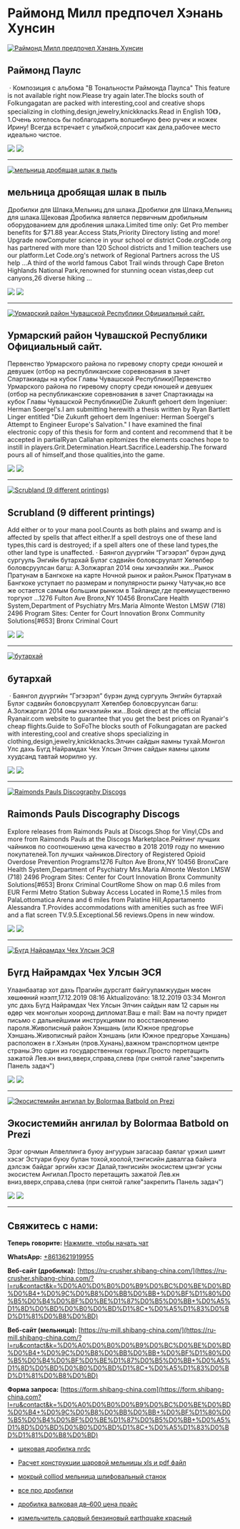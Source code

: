# Раймонд Милл предпочел Хэнань Хунсин

<a href="https://swt.shibang-china.com/?l=ru&img&k=%D0%A0%D0%B0%D0%B9%D0%BC%D0%BE%D0%BD%D0%B4+%D0%9C%D0%B8%D0%BB%D0%BB+%D0%BF%D1%80%D0%B5%D0%B4%D0%BF%D0%BE%D1%87%D0%B5%D0%BB+%D0%A5%D1%8D%D0%BD%D0%B0%D0%BD%D1%8C+%D0%A5%D1%83%D0%BD%D1%81%D0%B8%D0%BD" target="_blank">![Раймонд Милл предпочел Хэнань Хунсин](http://static.shibang-china.com/all-800x300/1268.jpg)</a>

## Раймонд Паулс
&nbsp;&#0183;&#32;Композиция с альбома &quot;В Тональности Раймонда Паулса&quot; This feature is not available right now.Please try again later.The blocks south of Folkungagatan are packed with interesting,cool and creative shops specializing in clothing,design,jewelry,knickknacks.Read in English 10《》，1.Очень хотелось бы поблагодарить волшебную фею ручек и ножек Ирину! Всегда встречает с улыбкой,спросит как дела,рабочее место идеально чистое.


<a href="https://whatsapp.shibangsoft.com/WhatsApp.php" target="_blank" title="WhatsApp">![](http://static.shibang-china.com/icon/whatsapp.png)</a> <a href="https://swt.shibang-china.com/?l=ru&icon&k=%D0%A0%D0%B0%D0%B9%D0%BC%D0%BE%D0%BD%D0%B4+%D0%9C%D0%B8%D0%BB%D0%BB+%D0%BF%D1%80%D0%B5%D0%B4%D0%BF%D0%BE%D1%87%D0%B5%D0%BB+%D0%A5%D1%8D%D0%BD%D0%B0%D0%BD%D1%8C+%D0%A5%D1%83%D0%BD%D1%81%D0%B8%D0%BD" target="_blank">![](http://static.shibang-china.com/icon/chat-ru.png)</a>

---

<a href="https://swt.shibang-china.com/?l=ru&img&k=%D0%A0%D0%B0%D0%B9%D0%BC%D0%BE%D0%BD%D0%B4+%D0%9C%D0%B8%D0%BB%D0%BB+%D0%BF%D1%80%D0%B5%D0%B4%D0%BF%D0%BE%D1%87%D0%B5%D0%BB+%D0%A5%D1%8D%D0%BD%D0%B0%D0%BD%D1%8C+%D0%A5%D1%83%D0%BD%D1%81%D0%B8%D0%BD" target="_blank">![мельница дробящая шлак в пыль](http://static.shibang-china.com/all-800x300/859.jpg)</a>

## мельница дробящая шлак в пыль
Дробилки для Шлака,Мельниц для шлака.Дробилки для Шлака,Мельниц для шлака.Щековая Дробилка является первичным дробильным оборудованием для дробления шлака.Limited time only: Get Pro member benefits for $71.88 year.Access Stats,Priority Directory listing and more! Upgrade nowComputer science in your school or district Code.orgCode.org has partnered with more than 120 School districts and 1 million teachers use our platform.Let Code.org's network of Regional Partners across the US help …A third of the world famous Cabot Trail winds through Cape Breton Highlands National Park,renowned for stunning ocean vistas,deep cut canyons,26 diverse hiking …


<a href="https://whatsapp.shibangsoft.com/WhatsApp.php" target="_blank" title="WhatsApp">![](http://static.shibang-china.com/icon/whatsapp.png)</a> <a href="https://swt.shibang-china.com/?l=ru&icon&k=%D0%A0%D0%B0%D0%B9%D0%BC%D0%BE%D0%BD%D0%B4+%D0%9C%D0%B8%D0%BB%D0%BB+%D0%BF%D1%80%D0%B5%D0%B4%D0%BF%D0%BE%D1%87%D0%B5%D0%BB+%D0%A5%D1%8D%D0%BD%D0%B0%D0%BD%D1%8C+%D0%A5%D1%83%D0%BD%D1%81%D0%B8%D0%BD" target="_blank">![](http://static.shibang-china.com/icon/chat-ru.png)</a>

---

<a href="https://swt.shibang-china.com/?l=ru&img&k=%D0%A0%D0%B0%D0%B9%D0%BC%D0%BE%D0%BD%D0%B4+%D0%9C%D0%B8%D0%BB%D0%BB+%D0%BF%D1%80%D0%B5%D0%B4%D0%BF%D0%BE%D1%87%D0%B5%D0%BB+%D0%A5%D1%8D%D0%BD%D0%B0%D0%BD%D1%8C+%D0%A5%D1%83%D0%BD%D1%81%D0%B8%D0%BD" target="_blank">![Урмарский район Чувашской Республики Официальный сайт.](http://static.shibang-china.com/all-800x300/52.jpg)</a>

## Урмарский район Чувашской Республики Официальный сайт.
Первенство Урмарского района по гиревому спорту среди юношей и девушек (отбор на республиканские соревнования в зачет Спартакиады на кубок Главы Чувашской Республики)Первенство Урмарского района по гиревому спорту среди юношей и девушек (отбор на республиканские соревнования в зачет Спартакиады на кубок Главы Чувашской Республики)Die Zukunft gehoert dem Ingeniuer: Herman Soergel's.I am submitting herewith a thesis written by Ryan Bartlett Linger entitled &quot;Die Zukunft gehoert dem Ingeniuer: Herman Soergel's Attempt to Engineer Europe's Salvation.&quot; I have examined the final electronic copy of this thesis for form and content and recommend that it be accepted in partialRyan Callahan epitomizes the elements coaches hope to instill in players.Grit.Determination.Heart.Sacrifice.Leadership.The forward pours all of himself,and those qualities,into the game.


<a href="https://whatsapp.shibangsoft.com/WhatsApp.php" target="_blank" title="WhatsApp">![](http://static.shibang-china.com/icon/whatsapp.png)</a> <a href="https://swt.shibang-china.com/?l=ru&icon&k=%D0%A0%D0%B0%D0%B9%D0%BC%D0%BE%D0%BD%D0%B4+%D0%9C%D0%B8%D0%BB%D0%BB+%D0%BF%D1%80%D0%B5%D0%B4%D0%BF%D0%BE%D1%87%D0%B5%D0%BB+%D0%A5%D1%8D%D0%BD%D0%B0%D0%BD%D1%8C+%D0%A5%D1%83%D0%BD%D1%81%D0%B8%D0%BD" target="_blank">![](http://static.shibang-china.com/icon/chat-ru.png)</a>

---

<a href="https://swt.shibang-china.com/?l=ru&img&k=%D0%A0%D0%B0%D0%B9%D0%BC%D0%BE%D0%BD%D0%B4+%D0%9C%D0%B8%D0%BB%D0%BB+%D0%BF%D1%80%D0%B5%D0%B4%D0%BF%D0%BE%D1%87%D0%B5%D0%BB+%D0%A5%D1%8D%D0%BD%D0%B0%D0%BD%D1%8C+%D0%A5%D1%83%D0%BD%D1%81%D0%B8%D0%BD" target="_blank">![Scrubland (9 different printings)](http://static.shibang-china.com/all-800x300/1507.jpg)</a>

## Scrubland (9 different printings)
Add either or to your mana pool.Counts as both plains and swamp and is affected by spells that affect either.If a spell destroys one of these land types,this card is destroyed; if a spell alters one of these land types,the other land type is unaffected.&nbsp;&#0183;&#32;Баянгол дүүргийн “Гэгээрэл” бүрэн дунд сургууль Энгийн бутархай Бүлэг сэдвийн боловсруулалт Хөтөлбөр боловсруулсан багш: А.Золжаргал 2014 оны хичээлийн жи…Рынок Пратунам в Бангкоке на карте Ночной рынок и район.Рынок Пратунам в Бангкоке уступает по размерам и популярности рынку Чатучак,но все же остается самым большим рынком в Тайланде,где преимущественно торгуют …1276 Fulton Ave Bronx,NY 10456 BronxCare Health System,Department of Psychiatry Mrs.Maria Almonte Weston LMSW (718) 2496 Program Sites: Center for Court Innovation Bronx Community Solutions[#653] Bronx Criminal Court


<a href="https://whatsapp.shibangsoft.com/WhatsApp.php" target="_blank" title="WhatsApp">![](http://static.shibang-china.com/icon/whatsapp.png)</a> <a href="https://swt.shibang-china.com/?l=ru&icon&k=%D0%A0%D0%B0%D0%B9%D0%BC%D0%BE%D0%BD%D0%B4+%D0%9C%D0%B8%D0%BB%D0%BB+%D0%BF%D1%80%D0%B5%D0%B4%D0%BF%D0%BE%D1%87%D0%B5%D0%BB+%D0%A5%D1%8D%D0%BD%D0%B0%D0%BD%D1%8C+%D0%A5%D1%83%D0%BD%D1%81%D0%B8%D0%BD" target="_blank">![](http://static.shibang-china.com/icon/chat-ru.png)</a>

---

<a href="https://swt.shibang-china.com/?l=ru&img&k=%D0%A0%D0%B0%D0%B9%D0%BC%D0%BE%D0%BD%D0%B4+%D0%9C%D0%B8%D0%BB%D0%BB+%D0%BF%D1%80%D0%B5%D0%B4%D0%BF%D0%BE%D1%87%D0%B5%D0%BB+%D0%A5%D1%8D%D0%BD%D0%B0%D0%BD%D1%8C+%D0%A5%D1%83%D0%BD%D1%81%D0%B8%D0%BD" target="_blank">![бутархай](http://static.shibang-china.com/all-800x300/785.jpg)</a>

## бутархай
&nbsp;&#0183;&#32;Баянгол дүүргийн “Гэгээрэл” бүрэн дунд сургууль Энгийн бутархай Бүлэг сэдвийн боловсруулалт Хөтөлбөр боловсруулсан багш: А.Золжаргал 2014 оны хичээлийн жи…Book direct at the official Ryanair.com website to guarantee that you get the best prices on Ryanair's cheap flights.Guide to SoFoThe blocks south of Folkungagatan are packed with interesting,cool and creative shops specializing in clothing,design,jewelry,knickknacks.Элчин сайдын яамны тухай.Монгол Улс дахь Бүгд Найрамдах Чех Улсын Элчин сайдын яамны цахим хуудсанд тавтай морилно уу.


<a href="https://whatsapp.shibangsoft.com/WhatsApp.php" target="_blank" title="WhatsApp">![](http://static.shibang-china.com/icon/whatsapp.png)</a> <a href="https://swt.shibang-china.com/?l=ru&icon&k=%D0%A0%D0%B0%D0%B9%D0%BC%D0%BE%D0%BD%D0%B4+%D0%9C%D0%B8%D0%BB%D0%BB+%D0%BF%D1%80%D0%B5%D0%B4%D0%BF%D0%BE%D1%87%D0%B5%D0%BB+%D0%A5%D1%8D%D0%BD%D0%B0%D0%BD%D1%8C+%D0%A5%D1%83%D0%BD%D1%81%D0%B8%D0%BD" target="_blank">![](http://static.shibang-china.com/icon/chat-ru.png)</a>

---

<a href="https://swt.shibang-china.com/?l=ru&img&k=%D0%A0%D0%B0%D0%B9%D0%BC%D0%BE%D0%BD%D0%B4+%D0%9C%D0%B8%D0%BB%D0%BB+%D0%BF%D1%80%D0%B5%D0%B4%D0%BF%D0%BE%D1%87%D0%B5%D0%BB+%D0%A5%D1%8D%D0%BD%D0%B0%D0%BD%D1%8C+%D0%A5%D1%83%D0%BD%D1%81%D0%B8%D0%BD" target="_blank">![Raimonds Pauls Discography Discogs](http://static.shibang-china.com/all-800x300/895.jpg)</a>

## Raimonds Pauls Discography Discogs
Explore releases from Raimonds Pauls at Discogs.Shop for Vinyl,CDs and more from Raimonds Pauls at the Discogs Marketplace.Рейтинг лучших чайников по соотношению цена качество в 2018 2019 году по мнению покупателей.Топ лучших чайников.Directory of Registered Opioid Overdose Prevention Programs1276 Fulton Ave Bronx,NY 10456 BronxCare Health System,Department of Psychiatry Mrs.Maria Almonte Weston LMSW (718) 2496 Program Sites: Center for Court Innovation Bronx Community Solutions[#653] Bronx Criminal CourtRome Show on map 0.6 miles from EUR Fermi Metro Station Subway Access Located in Rome,1.5 miles from PalaLottomatica Arena and 6 miles from Palatine Hill,Appartamento Alessandra T.Provides accommodations with amenities such as free WiFi and a flat screen TV.9.5.Exceptional.56 reviews.Opens in new window.


<a href="https://whatsapp.shibangsoft.com/WhatsApp.php" target="_blank" title="WhatsApp">![](http://static.shibang-china.com/icon/whatsapp.png)</a> <a href="https://swt.shibang-china.com/?l=ru&icon&k=%D0%A0%D0%B0%D0%B9%D0%BC%D0%BE%D0%BD%D0%B4+%D0%9C%D0%B8%D0%BB%D0%BB+%D0%BF%D1%80%D0%B5%D0%B4%D0%BF%D0%BE%D1%87%D0%B5%D0%BB+%D0%A5%D1%8D%D0%BD%D0%B0%D0%BD%D1%8C+%D0%A5%D1%83%D0%BD%D1%81%D0%B8%D0%BD" target="_blank">![](http://static.shibang-china.com/icon/chat-ru.png)</a>

---

<a href="https://swt.shibang-china.com/?l=ru&img&k=%D0%A0%D0%B0%D0%B9%D0%BC%D0%BE%D0%BD%D0%B4+%D0%9C%D0%B8%D0%BB%D0%BB+%D0%BF%D1%80%D0%B5%D0%B4%D0%BF%D0%BE%D1%87%D0%B5%D0%BB+%D0%A5%D1%8D%D0%BD%D0%B0%D0%BD%D1%8C+%D0%A5%D1%83%D0%BD%D1%81%D0%B8%D0%BD" target="_blank">![Бүгд Найрамдах Чех Улсын ЭСЯ](http://static.shibang-china.com/all-800x300/527.jpg)</a>

## Бүгд Найрамдах Чех Улсын ЭСЯ
Улаанбаатар хот дахь Прагийн дурсгалт байгууламжуудын мөсөн хөшөөний нээлт,17.12.2019 08:16 Aktualizov&#225;no: 18.12.2019 03:34 Монгол улс дахь Бүгд Найрамдах Чех Улсын Элчин сайдын яам 12 сарын ны өдөр чех монголын хооронд дипломат.Ваш e mail: Вам на почту придет письмо с дальнейшими инструкциями по восстановлению пароля.Живописный район Хэншань (или Южное предгорье Хэншань.Живописный район Хэншань (или Южное предгорье Хэншань) расположен в г.Хэнъян (пров.Хунань),важном транспортном центре страны.Это один из государственных горных.Просто перетащить зажатой Лев.кн вниз,вверх,справа,слева (при снятой галке&quot;закрепить Панель задач&quot;)


<a href="https://whatsapp.shibangsoft.com/WhatsApp.php" target="_blank" title="WhatsApp">![](http://static.shibang-china.com/icon/whatsapp.png)</a> <a href="https://swt.shibang-china.com/?l=ru&icon&k=%D0%A0%D0%B0%D0%B9%D0%BC%D0%BE%D0%BD%D0%B4+%D0%9C%D0%B8%D0%BB%D0%BB+%D0%BF%D1%80%D0%B5%D0%B4%D0%BF%D0%BE%D1%87%D0%B5%D0%BB+%D0%A5%D1%8D%D0%BD%D0%B0%D0%BD%D1%8C+%D0%A5%D1%83%D0%BD%D1%81%D0%B8%D0%BD" target="_blank">![](http://static.shibang-china.com/icon/chat-ru.png)</a>

---

<a href="https://swt.shibang-china.com/?l=ru&img&k=%D0%A0%D0%B0%D0%B9%D0%BC%D0%BE%D0%BD%D0%B4+%D0%9C%D0%B8%D0%BB%D0%BB+%D0%BF%D1%80%D0%B5%D0%B4%D0%BF%D0%BE%D1%87%D0%B5%D0%BB+%D0%A5%D1%8D%D0%BD%D0%B0%D0%BD%D1%8C+%D0%A5%D1%83%D0%BD%D1%81%D0%B8%D0%BD" target="_blank">![Экосистемийн ангилал by Bolormaa Batbold on Prezi](http://static.shibang-china.com/all-800x300/803.jpg)</a>

## Экосистемийн ангилал by Bolormaa Batbold on Prezi
Эрэг орчмын Апвеллинга буюу ангуурын загасаар баялаг үржил шимт хэсэг Эстуари буюу булан тохой,хоолой,тэнгисийн давалгаа байнга дэлсэж байдаг эргийн хэсэг Далай,тэнгисийн экосистем цэнгэг усны экосистем Ангилал.Просто перетащить зажатой Лев.кн вниз,вверх,справа,слева (при снятой галке&quot;закрепить Панель задач&quot;)

<a href="https://whatsapp.shibangsoft.com/WhatsApp.php" target="_blank" title="WhatsApp">![](http://static.shibang-china.com/icon/whatsapp.png)</a> <a href="https://swt.shibang-china.com/?l=ru&icon&k=%D0%A0%D0%B0%D0%B9%D0%BC%D0%BE%D0%BD%D0%B4+%D0%9C%D0%B8%D0%BB%D0%BB+%D0%BF%D1%80%D0%B5%D0%B4%D0%BF%D0%BE%D1%87%D0%B5%D0%BB+%D0%A5%D1%8D%D0%BD%D0%B0%D0%BD%D1%8C+%D0%A5%D1%83%D0%BD%D1%81%D0%B8%D0%BD" target="_blank">![](http://static.shibang-china.com/icon/chat-ru.png)</a>

---
## Свяжитесь с нами:

**Теперь говорите:** [Нажмите, чтобы начать чат](https://swt.shibang-china.com?l=ru&contact&k=%D0%A0%D0%B0%D0%B9%D0%BC%D0%BE%D0%BD%D0%B4+%D0%9C%D0%B8%D0%BB%D0%BB+%D0%BF%D1%80%D0%B5%D0%B4%D0%BF%D0%BE%D1%87%D0%B5%D0%BB+%D0%A5%D1%8D%D0%BD%D0%B0%D0%BD%D1%8C+%D0%A5%D1%83%D0%BD%D1%81%D0%B8%D0%BD)

**WhatsApp:**  [+8613621919955](https://whatsapp.shibangsoft.com/WhatsApp.php)

**Веб-сайт (дробилка):** [https://ru-crusher.shibang-china.com/](https://ru-crusher.shibang-china.com/?l=ru&contact&k=%D0%A0%D0%B0%D0%B9%D0%BC%D0%BE%D0%BD%D0%B4+%D0%9C%D0%B8%D0%BB%D0%BB+%D0%BF%D1%80%D0%B5%D0%B4%D0%BF%D0%BE%D1%87%D0%B5%D0%BB+%D0%A5%D1%8D%D0%BD%D0%B0%D0%BD%D1%8C+%D0%A5%D1%83%D0%BD%D1%81%D0%B8%D0%BD)

**Веб-сайт (мельница):** [https://ru-mill.shibang-china.com/](https://ru-mill.shibang-china.com/?l=ru&contact&k=%D0%A0%D0%B0%D0%B9%D0%BC%D0%BE%D0%BD%D0%B4+%D0%9C%D0%B8%D0%BB%D0%BB+%D0%BF%D1%80%D0%B5%D0%B4%D0%BF%D0%BE%D1%87%D0%B5%D0%BB+%D0%A5%D1%8D%D0%BD%D0%B0%D0%BD%D1%8C+%D0%A5%D1%83%D0%BD%D1%81%D0%B8%D0%BD)

**Форма запроса:** [https://form.shibang-china.com](https://form.shibang-china.com?l=ru&contact&k=%D0%A0%D0%B0%D0%B9%D0%BC%D0%BE%D0%BD%D0%B4+%D0%9C%D0%B8%D0%BB%D0%BB+%D0%BF%D1%80%D0%B5%D0%B4%D0%BF%D0%BE%D1%87%D0%B5%D0%BB+%D0%A5%D1%8D%D0%BD%D0%B0%D0%BD%D1%8C+%D0%A5%D1%83%D0%BD%D1%81%D0%B8%D0%BD)

* [щековая дробилка nrdc](../117/%D1%89%D0%B5%D0%BA%D0%BE%D0%B2%D0%B0%D1%8F%20%D0%B4%D1%80%D0%BE%D0%B1%D0%B8%D0%BB%D0%BA%D0%B0%20nrdc.md)

* [Расчет конструкции шаровой мельницы xls и pdf файл](../119/%D0%A0%D0%B0%D1%81%D1%87%D0%B5%D1%82%20%D0%BA%D0%BE%D0%BD%D1%81%D1%82%D1%80%D1%83%D0%BA%D1%86%D0%B8%D0%B8%20%D1%88%D0%B0%D1%80%D0%BE%D0%B2%D0%BE%D0%B9%20%D0%BC%D0%B5%D0%BB%D1%8C%D0%BD%D0%B8%D1%86%D1%8B%20xls%20%D0%B8%20pdf%20%D1%84%D0%B0%D0%B9%D0%BB.md)

* [мокрый colliod мельница шлифовальный станок](../112/%D0%BC%D0%BE%D0%BA%D1%80%D1%8B%D0%B9%20colliod%20%D0%BC%D0%B5%D0%BB%D1%8C%D0%BD%D0%B8%D1%86%D0%B0%20%D1%88%D0%BB%D0%B8%D1%84%D0%BE%D0%B2%D0%B0%D0%BB%D1%8C%D0%BD%D1%8B%D0%B9%20%D1%81%D1%82%D0%B0%D0%BD%D0%BE%D0%BA.md)

* [все про дробилки](../107/%D0%B2%D1%81%D0%B5%20%D0%BF%D1%80%D0%BE%20%D0%B4%D1%80%D0%BE%D0%B1%D0%B8%D0%BB%D0%BA%D0%B8.md)

* [дробилка валковая дв&ndash;600 цена прайс](../113/%D0%B4%D1%80%D0%BE%D0%B1%D0%B8%D0%BB%D0%BA%D0%B0%20%D0%B2%D0%B0%D0%BB%D0%BA%D0%BE%D0%B2%D0%B0%D1%8F%20%D0%B4%D0%B2%26ndash%3B600%20%D1%86%D0%B5%D0%BD%D0%B0%20%D0%BF%D1%80%D0%B0%D0%B9%D1%81.md)

* [измельчитель садовый бензиновый earthquake красный](../112/%D0%B8%D0%B7%D0%BC%D0%B5%D0%BB%D1%8C%D1%87%D0%B8%D1%82%D0%B5%D0%BB%D1%8C%20%D1%81%D0%B0%D0%B4%D0%BE%D0%B2%D1%8B%D0%B9%20%D0%B1%D0%B5%D0%BD%D0%B7%D0%B8%D0%BD%D0%BE%D0%B2%D1%8B%D0%B9%20earthquake%20%D0%BA%D1%80%D0%B0%D1%81%D0%BD%D1%8B%D0%B9.md)